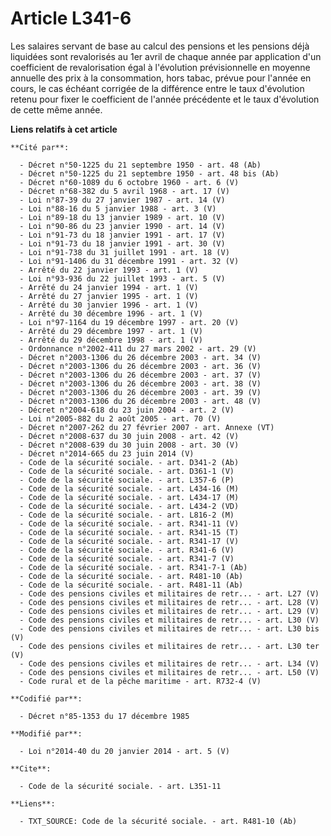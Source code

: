# Article L341-6

Les salaires servant de base au calcul des pensions et les pensions déjà liquidées sont revalorisés            au 1er avril
de chaque année par application d'un coefficient de revalorisation égal à l'évolution prévisionnelle en moyenne annuelle des
prix à la consommation, hors tabac, prévue pour l'année en cours, le cas échéant corrigée de la différence entre le taux
d'évolution retenu pour fixer le coefficient de l'année précédente et le taux d'évolution de cette même année.

**Liens relatifs à cet article**

	**Cité par**:

	  - Décret n°50-1225 du 21 septembre 1950 - art. 48 (Ab)
	  - Décret n°50-1225 du 21 septembre 1950 - art. 48 bis (Ab)
	  - Décret n°60-1089 du 6 octobre 1960 - art. 6 (V)
	  - Décret n°68-382 du 5 avril 1968 - art. 17 (V)
	  - Loi n°87-39 du 27 janvier 1987 - art. 14 (V)
	  - Loi n°88-16 du 5 janvier 1988 - art. 3 (V)
	  - Loi n°89-18 du 13 janvier 1989 - art. 10 (V)
	  - Loi n°90-86 du 23 janvier 1990 - art. 14 (V)
	  - Loi n°91-73 du 18 janvier 1991 - art. 17 (V)
	  - Loi n°91-73 du 18 janvier 1991 - art. 30 (V)
	  - Loi n°91-738 du 31 juillet 1991 - art. 18 (V)
	  - Loi n°91-1406 du 31 décembre 1991 - art. 32 (V)
	  - Arrêté du 22 janvier 1993 - art. 1 (V)
	  - Loi n°93-936 du 22 juillet 1993 - art. 5 (V)
	  - Arrêté du 24 janvier 1994 - art. 1 (V)
	  - Arrêté du 27 janvier 1995 - art. 1 (V)
	  - Arrêté du 30 janvier 1996 - art. 1 (V)
	  - Arrêté du 30 décembre 1996 - art. 1 (V)
	  - Loi n°97-1164 du 19 décembre 1997 - art. 20 (V)
	  - Arrêté du 29 décembre 1997 - art. 1 (V)
	  - Arrêté du 29 décembre 1998 - art. 1 (V)
	  - Ordonnance n°2002-411 du 27 mars 2002 - art. 29 (V)
	  - Décret n°2003-1306 du 26 décembre 2003 - art. 34 (V)
	  - Décret n°2003-1306 du 26 décembre 2003 - art. 36 (V)
	  - Décret n°2003-1306 du 26 décembre 2003 - art. 37 (V)
	  - Décret n°2003-1306 du 26 décembre 2003 - art. 38 (V)
	  - Décret n°2003-1306 du 26 décembre 2003 - art. 39 (V)
	  - Décret n°2003-1306 du 26 décembre 2003 - art. 48 (V)
	  - Décret n°2004-618 du 23 juin 2004 - art. 2 (V)
	  - Loi n°2005-882 du 2 août 2005 - art. 70 (V)
	  - Décret n°2007-262 du 27 février 2007 - art. Annexe (VT)
	  - Décret n°2008-637 du 30 juin 2008 - art. 42 (V)
	  - Décret n°2008-639 du 30 juin 2008 - art. 30 (V)
	  - Décret n°2014-665 du 23 juin 2014 (V)
	  - Code de la sécurité sociale. - art. D341-2 (Ab)
	  - Code de la sécurité sociale. - art. D361-1 (V)
	  - Code de la sécurité sociale. - art. L357-6 (P)
	  - Code de la sécurité sociale. - art. L434-16 (M)
	  - Code de la sécurité sociale. - art. L434-17 (M)
	  - Code de la sécurité sociale. - art. L434-2 (VD)
	  - Code de la sécurité sociale. - art. L816-2 (M)
	  - Code de la sécurité sociale. - art. R341-11 (V)
	  - Code de la sécurité sociale. - art. R341-15 (T)
	  - Code de la sécurité sociale. - art. R341-17 (V)
	  - Code de la sécurité sociale. - art. R341-6 (V)
	  - Code de la sécurité sociale. - art. R341-7 (V)
	  - Code de la sécurité sociale. - art. R341-7-1 (Ab)
	  - Code de la sécurité sociale. - art. R481-10 (Ab)
	  - Code de la sécurité sociale. - art. R481-11 (Ab)
	  - Code des pensions civiles et militaires de retr... - art. L27 (V)
	  - Code des pensions civiles et militaires de retr... - art. L28 (V)
	  - Code des pensions civiles et militaires de retr... - art. L29 (V)
	  - Code des pensions civiles et militaires de retr... - art. L30 (V)
	  - Code des pensions civiles et militaires de retr... - art. L30 bis (V)
	  - Code des pensions civiles et militaires de retr... - art. L30 ter (V)
	  - Code des pensions civiles et militaires de retr... - art. L34 (V)
	  - Code des pensions civiles et militaires de retr... - art. L50 (V)
	  - Code rural et de la pêche maritime - art. R732-4 (V)

	**Codifié par**:

	  - Décret n°85-1353 du 17 décembre 1985

	**Modifié par**:

	  - Loi n°2014-40 du 20 janvier 2014 - art. 5 (V)

	**Cite**:

	  - Code de la sécurité sociale. - art. L351-11

	**Liens**:

	  - TXT_SOURCE: Code de la sécurité sociale. - art. R481-10 (Ab)
